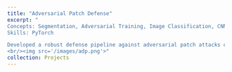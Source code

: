 ```yaml
---
title: "Adversarial Patch Defense"
excerpt: "
Concepts: Segmentation, Adversarial Training, Image Classification, CNN
Skills: PyTorch

Developed a robust defense pipeline against adversarial patch attacks on ImageNet by generating targeted patches and building a patch detection and segmentation model. Enhanced model resilience by covering adversarial regions prior to classification, resulting in an 83.7% improvement in Top-1 accuracy and a 12.5% gain in Top-5 accuracy on adversarial test sets.
<br/><img src='/images/adp.png'>"
collection: Projects
---
```

[Code]: (https://github.com/SuhaasKiran/adversarial_patch_defense)
